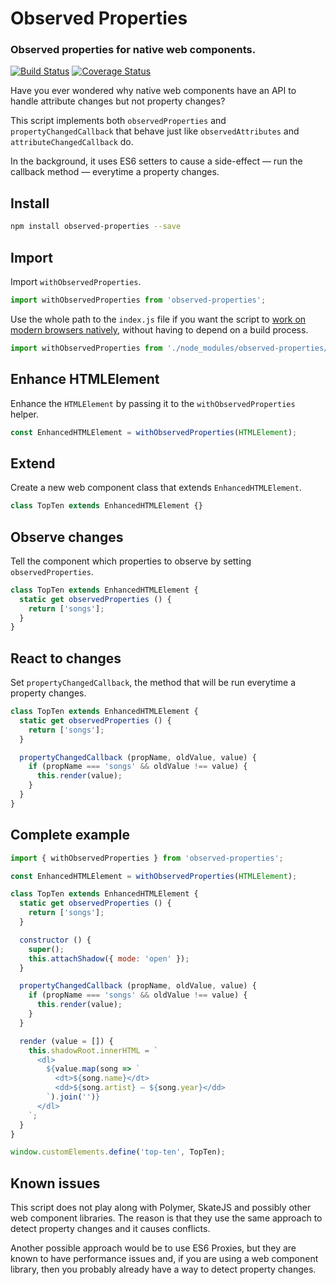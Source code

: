 # Observed Properties

### Observed properties for native web components.

[![Build Status](https://travis-ci.org/leofavre/observed-properties.svg?branch=master)](https://travis-ci.org/leofavre/observed-properties) [![Coverage Status](https://coveralls.io/repos/github/leofavre/observed-properties/badge.svg?branch=feature%2Fbuild-system)](https://coveralls.io/repos/github/leofavre/observed-properties)

Have you ever wondered why native web components have an API to handle attribute changes but not property changes?

This script implements both `observedProperties` and `propertyChangedCallback` that behave just like `observedAttributes` and `attributeChangedCallback` do.

In the background, it uses ES6 setters to cause a side-effect — run the callback method — everytime a property changes.

## Install

```bash
npm install observed-properties --save
```

## Import

Import `withObservedProperties`.

```javascript
import withObservedProperties from 'observed-properties';
```

Use the whole path to the `index.js` file if you want the script to [work on modern browsers natively](https://caniuse.com/#feat=es6-module), without having to depend on a build process.

```javascript
import withObservedProperties from './node_modules/observed-properties/src/index.js';
```

## Enhance HTMLElement

Enhance the `HTMLElement` by passing it to the `withObservedProperties` helper.

```javascript
const EnhancedHTMLElement = withObservedProperties(HTMLElement);
```

## Extend

Create a new web component class that extends `EnhancedHTMLElement`.

```javascript
class TopTen extends EnhancedHTMLElement {}
```

## Observe changes

Tell the component which properties to observe by setting `observedProperties`.

```javascript
class TopTen extends EnhancedHTMLElement {
  static get observedProperties () {
    return ['songs'];
  }
}
```

## React to changes

Set `propertyChangedCallback`, the method that will be run everytime a property changes.

```javascript
class TopTen extends EnhancedHTMLElement {
  static get observedProperties () {
    return ['songs'];
  }

  propertyChangedCallback (propName, oldValue, value) {
    if (propName === 'songs' && oldValue !== value) {
      this.render(value);
    }
  }
}
```

## Complete example

```javascript
import { withObservedProperties } from 'observed-properties';

const EnhancedHTMLElement = withObservedProperties(HTMLElement);

class TopTen extends EnhancedHTMLElement {
  static get observedProperties () {
    return ['songs'];
  }

  constructor () {
    super();
    this.attachShadow({ mode: 'open' });
  }

  propertyChangedCallback (propName, oldValue, value) {
    if (propName === 'songs' && oldValue !== value) {
      this.render(value);
    }
  }

  render (value = []) {
    this.shadowRoot.innerHTML = `
      <dl>
        ${value.map(song => `
          <dt>${song.name}</dt>
          <dd>${song.artist} – ${song.year}</dd>
        `).join('')}
      </dl>
    `;
  }
}

window.customElements.define('top-ten', TopTen);
```

## Known issues

This script does not play along with Polymer, SkateJS and possibly other web component libraries. The reason is that they use the same approach to detect property changes and it causes conflicts.

Another possible approach would be to use ES6 Proxies, but they are known to have performance issues and, if you are using a web component library, then you probably already have a way to detect property changes.
